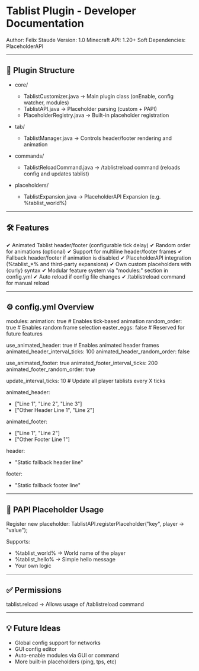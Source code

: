 Tablist Plugin - Developer Documentation
========================================

Author: Felix Staude
Version: 1.0
Minecraft API: 1.20+
Soft Dependencies: PlaceholderAPI

----------------------------------------
📁 Plugin Structure
----------------------------------------

- core/
  - TablistCustomizer.java     → Main plugin class (onEnable, config watcher, modules)
  - TablistAPI.java            → Placeholder parsing (custom + PAPI)
  - PlaceholderRegistry.java   → Built-in placeholder registration

- tab/
  - TablistManager.java        → Controls header/footer rendering and animation

- commands/
  - TablistReloadCommand.java  → /tablistreload command (reloads config and updates tablist)

- placeholders/
  - TablistExpansion.java      → PlaceholderAPI Expansion (e.g. %tablist_world%)

----------------------------------------
🛠 Features
----------------------------------------

✔ Animated Tablist header/footer (configurable tick delay)
✔ Random order for animations (optional)
✔ Support for multiline header/footer frames
✔ Fallback header/footer if animation is disabled
✔ PlaceholderAPI integration (%tablist_*% and third-party expansions)
✔ Own custom placeholders with {curly} syntax
✔ Modular feature system via "modules:" section in config.yml
✔ Auto reload if config file changes
✔ /tablistreload command for manual reload

----------------------------------------
⚙ config.yml Overview
----------------------------------------

modules:
  animation: true             # Enables tick-based animation
  random_order: true          # Enables random frame selection
  easter_eggs: false          # Reserved for future features

use_animated_header: true     # Enables animated header frames
animated_header_interval_ticks: 100
animated_header_random_order: false

use_animated_footer: true
animated_footer_interval_ticks: 200
animated_footer_random_order: true

update_interval_ticks: 10     # Update all player tablists every X ticks

animated_header:
  - ["Line 1", "Line 2", "Line 3"]
  - ["Other Header Line 1", "Line 2"]

animated_footer:
  - ["Line 1", "Line 2"]
  - ["Other Footer Line 1"]

header:
  - "Static fallback header line"

footer:
  - "Static fallback footer line"

----------------------------------------
🔌 PAPI Placeholder Usage
----------------------------------------

Register new placeholder:
  TablistAPI.registerPlaceholder("key", player -> "value");

Supports:
  - %tablist_world% → World name of the player
  - %tablist_hello% → Simple hello message
  - Your own logic

----------------------------------------
✅ Permissions
----------------------------------------

tablist.reload → Allows usage of /tablistreload command

----------------------------------------
💡 Future Ideas
----------------------------------------

- Global config support for networks
- GUI config editor
- Auto-enable modules via GUI or command
- More built-in placeholders (ping, tps, etc)
